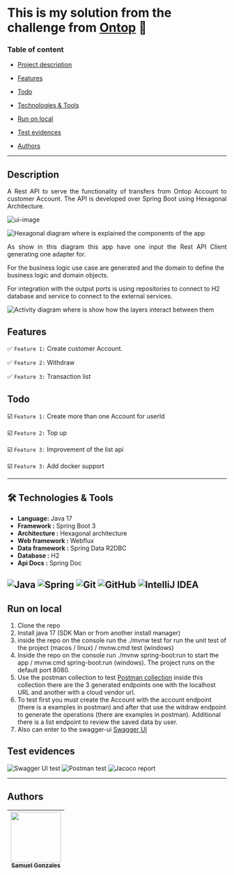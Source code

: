 # This is my solution from the challenge from [Ontop](https://www.getontop.com/) 💪

### Table of content

- [Project description](#description)

- [Features](#features)

- [Todo](#todo)

- [Technologies & Tools](#-technologies--tools)

- [Run on local](#run-on-local)

- [Test evidences](#test-evidences)

- [Authors](#authors)

---------------------------------------------------------------------------------------------------------------------------------------------------------------------------------

## Description

<p align="justify">
A Rest API to serve the functionality of transfers from Ontop Account to customer Account. The API is developed over Spring Boot using Hexagonal Architecture. 

![ui-image](readme-files/challange_ui.png)
</p>

![Hexagonal diagram where is explained the components of the app](readme-files/hexagonal.png)

<p align="justify">
As show in this diagram this app have one input the Rest API Client generating one adapter for.

For the business logic use case are generated and the domain to define the business logic and domain objects.

For integration with the output ports is using repositories to connect to H2 database and service to connect to the
external services.
</p>

![Activity diagram where is show how the layers interact between them](readme-files/hexagonal_activity.png)

## Features

✅ `Feature 1:` Create customer Account.

✅ `Feature 2:` Withdraw

✅ `Feature 3:` Transaction list

## Todo

☑️ `Feature 1:` Create more than one Account for userId

☑️ `Feature 2:` Top up

☑️ `Feature 3:` Improvement of the list api

☑️ `Feature 3:` Add docker support

---------------------------------------------------------------------------------------------------------------------------------------------------------------------------------

## 🛠 Technologies & Tools

- **Language:** Java 17
- **Framework :** Spring Boot 3
- **Architecture :** Hexagonal architecture
- **Web framework :** Webflux
- **Data framework :** Spring Data R2DBC
- **Database :** H2
- **Api Docs :** Spring Doc

![Java](https://img.shields.io/badge/java-%23ED8B00.svg?style=for-the-badge&logo=openjdk&logoColor=white)
![Spring](https://img.shields.io/badge/spring-%236DB33F.svg?style=for-the-badge&logo=spring&logoColor=white)
![Git](https://img.shields.io/badge/-Git-F05032?style=for-the-badge&logo=git&logoColor=white)
![GitHub](https://img.shields.io/badge/-GitHub-181717?style=for-the-badge&logo=github)
![IntelliJ IDEA](https://img.shields.io/badge/IntelliJIDEA-000000.svg?style=for-the-badge&logo=intellij-idea&logoColor=white)
---------------------------------------------------------------------------------------------------------------------------------------------------------------------------------

## Run on local

1. Clone the repo
2. Install java 17 (SDK Man or from another install manager)
3. inside the repo on the console run the ./mvnw test for run the unit test of the project (macos / linux) / mvnw.cmd
   test (windows)
4. Inside the repo on the console run ./mvnw spring-boot:run to start the app / mvnw.cmd spring-boot:run (windows). The
   project runs on the default port 8080.
5. Use the postman collection to test [Postman collection](readme-files/Ontop.postman_collection.json) inside this collection there are the 3 generated endpoints one with the localhost URL and another with a cloud vendor url.
6. To test first you must create the Account with the account endpoint (there is a examples in postman) and after that use the witdraw endpoint to generate the operations (there are examples in postman). Additional there is a list endpoint to review the saved data by user.
7. Also can enter to the swagger-ui [Swagger UI](http://localhost:8080/swagger-doc/webjars/swagger-ui/index.html)

## Test evidences

![Swagger UI test](readme-files/swagger-test.png)
![Postman test](readme-files/postman-test.png)
![Jacoco report](readme-files/jacoco-report.png)

-------------------------------------------------------------------------------------------------------------------------------------------------------------------------

## Authors

| [<img src="https://avatars.githubusercontent.com/u/6700707?v=4" width=115><br><sub>Samuel Gonzales</sub>](https://github.com/samusfree) |  
|:---------------------------------------------------------------------------------------------------------------------------------------:|
